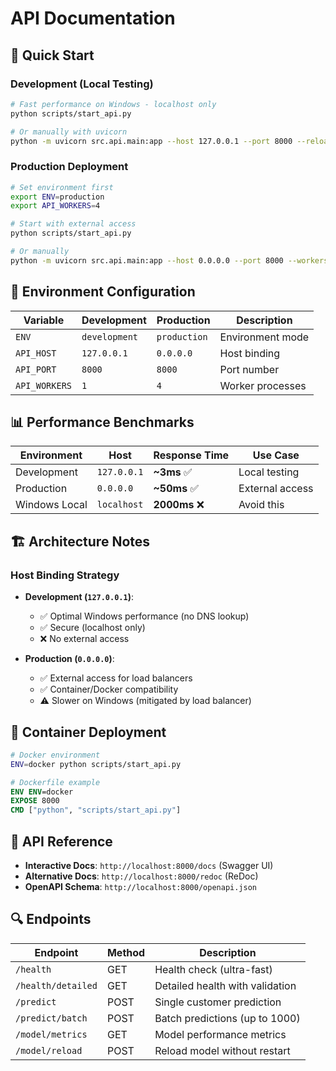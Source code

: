 # API Documentation

## 🚀 Quick Start

### Development (Local Testing)
```bash
# Fast performance on Windows - localhost only
python scripts/start_api.py

# Or manually with uvicorn
python -m uvicorn src.api.main:app --host 127.0.0.1 --port 8000 --reload
```

### Production Deployment
```bash
# Set environment first
export ENV=production
export API_WORKERS=4

# Start with external access
python scripts/start_api.py

# Or manually
python -m uvicorn src.api.main:app --host 0.0.0.0 --port 8000 --workers 4
```

## 🔧 Environment Configuration

| Variable | Development | Production | Description |
|----------|-------------|------------|-------------|
| `ENV` | `development` | `production` | Environment mode |
| `API_HOST` | `127.0.0.1` | `0.0.0.0` | Host binding |
| `API_PORT` | `8000` | `8000` | Port number |
| `API_WORKERS` | `1` | `4` | Worker processes |

## 📊 Performance Benchmarks

| Environment | Host | Response Time | Use Case |
|-------------|------|---------------|----------|
| Development | `127.0.0.1` | **~3ms** ✅ | Local testing |
| Production | `0.0.0.0` | **~50ms** ✅ | External access |
| Windows Local | `localhost` | **2000ms** ❌ | Avoid this |

## 🏗️ Architecture Notes

### Host Binding Strategy

- **Development (`127.0.0.1`)**: 
  - ✅ Optimal Windows performance (no DNS lookup)
  - ✅ Secure (localhost only)
  - ❌ No external access

- **Production (`0.0.0.0`)**:
  - ✅ External access for load balancers
  - ✅ Container/Docker compatibility
  - ⚠️ Slower on Windows (mitigated by load balancer)

## 🐳 Container Deployment

```bash
# Docker environment
ENV=docker python scripts/start_api.py
```

```dockerfile
# Dockerfile example
ENV ENV=docker
EXPOSE 8000
CMD ["python", "scripts/start_api.py"]
```

## 📖 API Reference

- **Interactive Docs**: `http://localhost:8000/docs` (Swagger UI)
- **Alternative Docs**: `http://localhost:8000/redoc` (ReDoc)
- **OpenAPI Schema**: `http://localhost:8000/openapi.json`

## 🔍 Endpoints

| Endpoint | Method | Description |
|----------|--------|-------------|
| `/health` | GET | Health check (ultra-fast) |
| `/health/detailed` | GET | Detailed health with validation |
| `/predict` | POST | Single customer prediction |
| `/predict/batch` | POST | Batch predictions (up to 1000) |
| `/model/metrics` | GET | Model performance metrics |
| `/model/reload` | POST | Reload model without restart |
